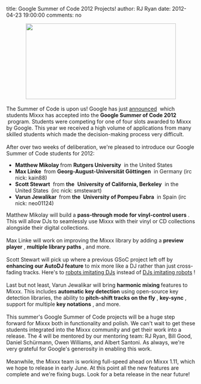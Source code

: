 title: Google Summer of Code 2012 Projects!
author: RJ Ryan
date: 2012-04-23 19:00:00
comments: no

<div class="separator" style="clear: both; text-align: center;"><a href="{% static '/static/images/news/gsoc-2012-logo-color.png' %}" imageanchor="1" style="margin-left: 1em; margin-right: 1em;"><img border="0" height="202" src="{% static '/static/images/news/gsoc-2012-logo-color.png' %}" width="400" />
</a>
</div>
<br />
The Summer of Code is upon us! Google has just&nbsp;<a href="http://socghop.appspot.com/gsoc/org/home/google/gsoc2012/mixxx">announced</a>
&nbsp;which students Mixxx has accepted into the&nbsp;<span style="font-weight: bold;">Google Summer of Code 2012</span>
&nbsp;program. Students were competing for one of four slots awarded to Mixxx by Google. This year we received a high volume of applications from many skilled students which made the decision-making process very difficult.<br />
<div><br />
<div>After over two weeks of deliberation, we're pleased to introduce our Google Summer of Code students for 2012:<br />
<ul><li><b>Matthew Mikolay </b>
from&nbsp;<b>Rutgers University</b>
&nbsp;in the United States</li>
<li><b>Max Linke</b>
&nbsp;from <b>Georg-August-Universität Göttingen</b>
&nbsp;in Germany&nbsp;(irc nick: kain88)</li>
<li><b>Scott Stewart</b>
&nbsp;from <b>the</b>
&nbsp;<b>University of California, Berkeley</b>
&nbsp;in the United States<b>&nbsp;</b>
(irc nick: smstewart)</li>
<li><b><b>Varun Jewalikar&nbsp;</b>
<span style="font-weight: normal;">from </span>
the<span style="font-weight: normal;">&nbsp;</span>
<b>University of Pompeu Fabra</b>
<span style="font-weight: normal;">&nbsp;in Spain (irc nick: neo01124)</span>
</b>
</li>
</ul>
<div>Matthew Mikolay will build a <b>pass-through mode for vinyl-control users</b>
. This will allow DJs to seamlessly use Mixxx with their vinyl or CD collections alongside their digital collections.<br />
<br />
Max Linke will work on improving the Mixxx library by adding a <b>preview player</b>
, <b>multiple library paths</b>
, and more.<br />
<br />
Scott Stewart will pick up where a previous GSoC project left off by <b>enhancing our AutoDJ feature</b>
 to mix more like a DJ rather than just cross-fading tracks. Here's to <a href="http://i37.photobucket.com/albums/e72/EenuhS/robotdj5.png" target="_blank">robots imitating DJs</a>
 instead of <a href="http://manhattan2ibiza.com/wp-content/uploads/2011/08/daft-punk-10.jpg" target="_blank">DJs imitating robots</a>
!<br />
<br />
Last but not least, Varun Jewalikar will bring <b>harmonic mixing </b>
features to Mixxx. This includes <b>automatic key detection</b>
 using open-source key detection libraries, the ability to <b>pitch-shift tracks on the fly</b>
, <b>key-sync</b>
, support for multiple <b>key notations</b>
, and more.<br />
<br />
This summer's Google Summer of Code projects will be a huge step forward for Mixxx both in functionality and polish. We can't wait to get these students integrated into the Mixxx community and get their work into a release. The 4 will be mentored by our mentoring team: RJ Ryan, Bill Good, Daniel Schürmann, Owen Williams, and Albert Santoni. As always, we're very grateful for Google's generosity in enabling this work.<br />
<br />
Meanwhile, the Mixxx team is working full-speed ahead on Mixxx 1.11, which we hope to release in early June. At this point all the new features are complete and we're fixing bugs. Look for a beta release in the near future!</div>
</div>
<div><br />
</div>
<div></div>
</div>
